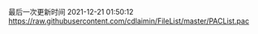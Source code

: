 最后一次更新时间 2021-12-21 01:50:12
https://raw.githubusercontent.com/cdlaimin/FileList/master/PACList.pac

